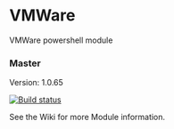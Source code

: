 # VMWare
VMWare powershell module

### Master

Version: 1.0.65

[![Build status](https://ci.appveyor.com/api/projects/status/v6ex7ak8plsoutn5/branch/dev?svg=true)](https://ci.appveyor.com/project/jeffbuenting/vmware/branch/dev)


See the Wiki for more Module information.
